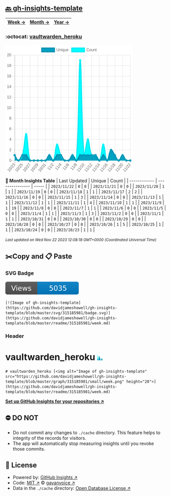 ## [🔙 gh-insights-template](https://github.com/davidjameshowell/gh-insights-template)
| [**Week →**](https://github.com/davidjameshowell/gh-insights-template/blob/master/readme/315185981/week.md) | [**Month →**](https://github.com/davidjameshowell/gh-insights-template/blob/master/readme/315185981/month.md) | [**Year →**](https://github.com/davidjameshowell/gh-insights-template/blob/master/readme/315185981/year.md) |
 | ------------ | --------------- | ----- |

### :octocat: [vaultwarden_heroku](https://github.com/davidjameshowell/vaultwarden_heroku)
![Image of gh-insights-template](https://github.com/davidjameshowell/gh-insights-template/blob/master/graph/315185981/large/month.png)

**:calendar: Month Insights Table**
| Last Updated | Unique | Count |
 | ------------ | --------------- | ----- |
 | `2023/11/22` |  `0` | `0` |
 | `2023/11/21` |  `0` | `0` |
 | `2023/11/20` |  `1` | `1` |
 | `2023/11/19` |  `0` | `0` |
 | `2023/11/18` |  `1` | `1` |
 | `2023/11/17` |  `2` | `2` |
 | `2023/11/16` |  `0` | `0` |
 | `2023/11/15` |  `1` | `3` |
 | `2023/11/14` |  `0` | `0` |
 | `2023/11/13` |  `1` | `1` |
 | `2023/11/12` |  `1` | `1` |
 | `2023/11/11` |  `1` | `4` |
 | `2023/11/10` |  `1` | `1` |
 | `2023/11/9` |  `1` | `19` |
 | `2023/11/8` |  `0` | `0` |
 | `2023/11/7` |  `1` | `1` |
 | `2023/11/6` |  `0` | `0` |
 | `2023/11/5` |  `0` | `0` |
 | `2023/11/4` |  `1` | `1` |
 | `2023/11/3` |  `1` | `3` |
 | `2023/11/2` |  `0` | `0` |
 | `2023/11/1` |  `1` | `1` |
 | `2023/10/31` |  `0` | `0` |
 | `2023/10/30` |  `0` | `0` |
 | `2023/10/29` |  `0` | `0` |
 | `2023/10/28` |  `0` | `0` |
 | `2023/10/27` |  `0` | `0` |
 | `2023/10/26` |  `1` | `5` |
 | `2023/10/25` |  `1` | `1` |
 | `2023/10/24` |  `0` | `0` |
 | `2023/10/23` |  `1` | `1` |

<small><i>Last updated on Wed Nov 22 2023 12:08:18 GMT+0000 (Coordinated Universal Time)</i></small>

## ✂️Copy and 📋 Paste
### SVG Badge
[![Image of gh-insights-template](https://github.com/davidjameshowell/gh-insights-template/blob/master/svg/315185981/badge.svg)](https://github.com/davidjameshowell/gh-insights-template/blob/master/readme/315185981/week.md)
```readme
[![Image of gh-insights-template](https://github.com/davidjameshowell/gh-insights-template/blob/master/svg/315185981/badge.svg)](https://github.com/davidjameshowell/gh-insights-template/blob/master/readme/315185981/week.md)
```
### Header
# vaultwarden_heroku [<img alt="Image of gh-insights-template" src="https://github.com/davidjameshowell/gh-insights-template/blob/master/graph/315185981/small/week.png" height="20">](https://github.com/davidjameshowell/gh-insights-template/blob/master/readme/315185981/week.md)
```readme
# vaultwarden_heroku [<img alt="Image of gh-insights-template" src="https://github.com/davidjameshowell/gh-insights-template/blob/master/graph/315185981/small/week.png" height="20">](https://github.com/davidjameshowell/gh-insights-template/blob/master/readme/315185981/week.md)
```
[**Set up GitHub Insights for your repositories ↗️**](https://github.com/gayanvoice/github-insights)
## ⛔ DO NOT
- Do not commit any changes to `./cache` directory. This feature helps to integrity of the records for visitors.
- The app will automatically stop measuring insights until you revoke those commits.
## 📄 License
- Powered by: [GitHub Insights ↗️](https://github.com/gayanvoice/github-insights)
- Code: [MIT ↗️](./LICENSE) © [gayanvoice ↗️](https://github.com/gayanvoice)
- Data in the `./cache` directory: [Open Database License ↗️](https://opendatacommons.org/licenses/odbl/1-0/)